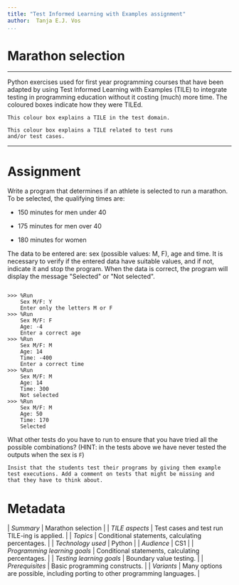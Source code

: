 ```yaml
---
title: "Test Informed Learning with Examples assignment"
author:  Tanja E.J. Vos
...
```


# Marathon selection



------------------------------------------------------------------------

Python exercises used for first year programming courses that
have been adapted by using Test Informed Learning with Examples (TILE)
to integrate testing in programming education without it costing (much)
more time. The coloured boxes indicate how they were TILEd.

```testdomaintile
This colour box explains a TILE in the test domain.
```

```testruntile
This colour box explains a TILE related to test runs 
and/or test cases.
```
------------------------------------------------------------------------

# Assignment

Write a program that determines if an athlete is selected to run a
marathon. To be selected, the qualifying times are:

-   150 minutes for men under 40

-   175 minutes for men over 40

-   180 minutes for women

The data to be entered are: sex (possible values: M, F), age and
time. It is necessary to verify if the entered data have suitable
values, and if not, indicate it and stop the program. When the data
is correct, the program will display the message "Selected" or "Not
selected".

```small

>>> %Run 
    Sex M/F: Y
    Enter only the letters M or F
>>> %Run 
    Sex M/F: F
    Age: -4
    Enter a correct age
>>> %Run 
    Sex M/F: M
    Age: 14
    Time: -400
    Enter a correct time
>>> %Run 
    Sex M/F: M
    Age: 14
    Time: 300
    Not selected
>>> %Run 
    Sex M/F: M
    Age: 50
    Time: 170
    Selected
```

What other tests do you have to run to ensure that you have tried
all the possible combinations? (HINT: in the tests above we have
never tested the outputs when the sex is `F`)

```testruntile
Insist that the students test their programs by giving them example
test executions. Add a comment on tests that might be missing and
that they have to think about.
```

# Metadata

| *Summary*                     | Marathon selection |
| *TILE aspects*                | Test cases and test run TILE-ing is applied. |
| *Topics*                      | Conditional statements, calculating percentages. |
| *Technology used*             | Python |
| *Audience*                    | CS1 |
| *Programming learning goals*  | Conditional statements, calculating percentages. |
| *Testing learning goals*      | Boundary value testing. |
| *Prerequisites*               | Basic programming constructs. |
| *Variants*                    | Many options are possible, including porting to other programming languages. |    